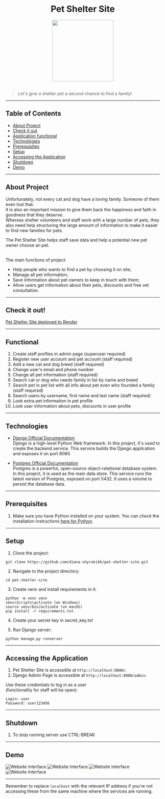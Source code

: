 <div align="center">

# Pet Shelter Site 
 
<img src="static/images/logo.svg" height="200">
</div>

<br>

> Let's give a shelter pet a second chance to find a family!

<hr>

## Table of Contents

- [About Project](#about-project)
- [Check it out](#check-it-out)
- [Application functional](#functional)
- [Technologies](#technologies)
- [Prerequisites](#prerequisites)
- [Setup](#setup)
- [Accessing the Application](#accessing-the-application)
- [Shutdown](#shutdown)
- [Demo](#demo)


<hr>

## About Project

Unfortunately, not every cat and dog have a loving family. Someone of them even lost that.
<br>
It is also an important mission to give them back the happiness and faith in goodness that they deserve.
<br>
Whereas shelter volunteers and staff work with a large number of pets, they also need help structuring the large amount of information to make it easier to find new families for pets.

The Pet Shelter Site helps staff save data and help a potential new pet owner choose an pet.

<br>
The main functions of project:

- Help people who wants to find a pet by choosing it on site;
- Manage all pet information;
-  Save information about pet owners to keep in touch with them;
- Allow users get information about their pets, discounts and free vet consultation.

<hr>

## Check it out!

[Pet Shelter Site deployed to Render]()

<hr>

## Functional

1. Create staff profiles in admin page (superuser required)
2. Register new user account and pet account (staff required)
3. Add a new cat and dog breed (staff required)
4. Change user's email and phone number
5. Change all pet information (staff required)
6. Search cat or dog who needs family in list by name and breed
7. Search pet in pet list with all info about pet even who founded a family (staff required)
8. Search users by username, first name and last name (staff required)
9. Look extra pet information in pet profile
10. Look user information about pets, discounts in user profile


<hr>

## Technologies

- [Django Official Documentation](https://docs.djangoproject.com/)
<br>Django is a high-level Python Web framework. In this project, it's used to create the backend service. This service builds the Django application and exposes it on port 8080.


- [Postgres Official Documentation](https://www.postgresql.org/docs/)
<br>Postgres is a powerful, open-source object-relational database system. In this project, it is used as the main data store. This service runs the latest version of Postgres, exposed on port 5432. It uses a volume to persist the database data.
<hr>

## Prerequisites

1. Make sure you have Python installed on your system. 
You can check the installation instructions [here for Python](https://www.python.org/downloads/).

<hr>

## Setup

1. Clone the project:
```
git clone https://github.com/diana-shyrokikh/pet-shelter-site.git
```
2. Navigate to the project directory:
```
cd pet-shelter-site
```
3.  Сreate venv and install requirements in it:
```
python -m venv venv
venv\Scripts\activate (on Windows)
source venv/bin/activate (on macOS)
pip install -r requirements.txt
```

4. Сreate your secret key in secret_key.txt


5. Run Django server:
```
python manage.py runserver
```

<hr>

## Accessing the Application

1. Pet Shelter Site is accessible at `http://localhost:8000/`.
2. Django Admin Page is accessible at `http://localhost:8000/admin`.


Use these credentials to log in as a user
<br>(functionality for staff will be open):

    Login: user 
    Password: user123456

<hr>

## Shutdown

1. To stop running server use CTRL-BREAK

<hr>

## Demo

![Website Interface](demo_images/welcome_page.png)
![Website Interface](demo_images/pet_detail_page.png)
![Website Interface](demo_images/cat_list_page.png)
![Website Interface](demo_images/profile_page.png)

<hr>

Remember to replace `localhost` with the relevant IP address if you're not accessing these from the same machine where the services are running.
